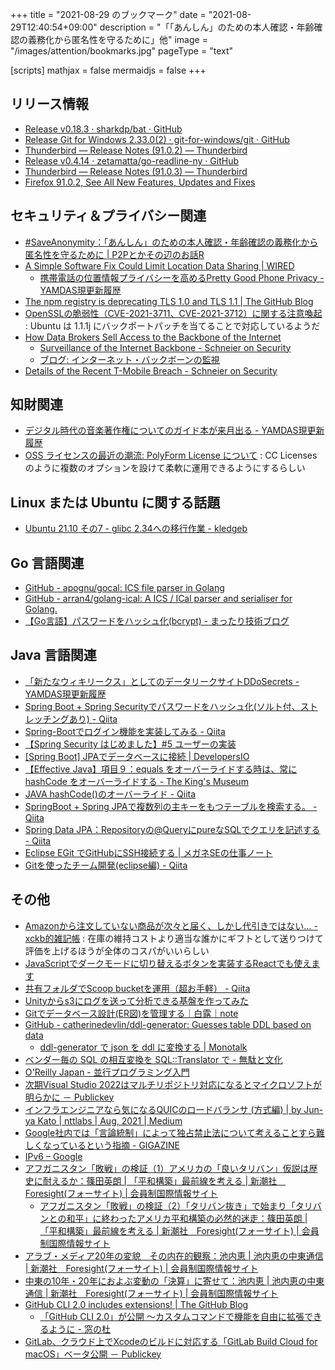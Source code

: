 +++
title = "2021-08-29 のブックマーク"
date =  "2021-08-29T12:40:54+09:00"
description = "「「あんしん」のための本人確認・年齢確認の義務化から匿名性を守るために」他"
image = "/images/attention/bookmarks.jpg"
pageType = "text"

[scripts]
  mathjax = false
  mermaidjs = false
+++

## リリース情報

- [Release v0.18.3 · sharkdp/bat · GitHub](https://github.com/sharkdp/bat/releases/tag/v0.18.3)
- [Release Git for Windows 2.33.0(2) · git-for-windows/git · GitHub](https://github.com/git-for-windows/git/releases/tag/v2.33.0.windows.2)
- [Thunderbird — Release Notes (91.0.2) — Thunderbird](https://www.thunderbird.net/en-US/thunderbird/91.0.2/releasenotes/)
- [Release v0.4.14 · zetamatta/go-readline-ny · GitHub](https://github.com/zetamatta/go-readline-ny/releases/tag/v0.4.14)
- [Thunderbird — Release Notes (91.0.3) — Thunderbird](https://www.thunderbird.net/en-US/thunderbird/91.0.3/releasenotes/)
- [Firefox  91.0.2, See All New Features, Updates and Fixes](https://www.mozilla.org/en-US/firefox/91.0.2/releasenotes/)

## セキュリティ＆プライバシー関連

- [#SaveAnonymity：「あんしん」のための本人確認・年齢確認の義務化から匿名性を守るために | P2Pとかその辺のお話R](https://p2ptk.org/freedom-of-speech/3321)
- [A Simple Software Fix Could Limit Location Data Sharing | WIRED](https://www.wired.com/story/pretty-good-phone-privacy-imsi-wireless-carriers/)
  - [携帯電話の位置情報プライバシーを高めるPretty Good Phone Privacy - YAMDAS現更新履歴](https://yamdas.hatenablog.com/entry/20210823/pretty-good-phone-privacy)
- [The npm registry is deprecating TLS 1.0 and TLS 1.1 | The GitHub Blog](https://github.blog/2021-08-23-npm-registry-deprecating-tls-1-0-tls-1-1/)
- [OpenSSLの脆弱性（CVE-2021-3711、CVE-2021-3712）に関する注意喚起](https://www.jpcert.or.jp/at/2021/at210036.html) : Ubuntu は 1.1.1j にバックポートパッチを当てることで対応しているようだ
- [How Data Brokers Sell Access to the Backbone of the Internet](https://www.vice.com/en/article/jg84yy/data-brokers-netflow-data-team-cymru)
  - [Surveillance of the Internet Backbone - Schneier on Security](https://www.schneier.com/blog/archives/2021/08/surveillance-of-the-internet-backbone.html)
  - [ブログ: インターネット・バックボーンの監視](https://okuranagaimo.blogspot.com/2021/08/blog-post_26.html)
- [Details of the Recent T-Mobile Breach - Schneier on Security](https://www.schneier.com/blog/archives/2021/08/details-of-the-recent-t-mobile-breach.html)

## 知財関連

- [デジタル時代の音楽著作権についてのガイド本が来月出る - YAMDAS現更新履歴](https://yamdas.hatenablog.com/entry/20210823/music-copyright)
- [OSS ライセンスの最近の潮流: PolyForm License について](https://tech.bitbank.cc/20210823/) : CC Licenses のように複数のオプションを設けて柔軟に運用できるようにするらしい

## Linux または Ubuntu に関する話題

- [Ubuntu 21.10 その7 - glibc 2.34への移行作業 - kledgeb](https://kledgeb.blogspot.com/2021/08/ubuntu-2110-7-glibc-234.html)

## Go 言語関連

- [GitHub - apognu/gocal: ICS file parser in Golang](https://github.com/apognu/gocal)
- [GitHub - arran4/golang-ical: A  ICS / ICal parser and serialiser for Golang.](https://github.com/arran4/golang-ical)
- [【Go言語】パスワードをハッシュ化(bcrypt) - まったり技術ブログ](https://blog.motikan2010.com/entry/2017/02/13/%E3%80%90Go%E8%A8%80%E8%AA%9E%E3%80%91%E3%83%91%E3%82%B9%E3%83%AF%E3%83%BC%E3%83%89%E3%82%92%E3%83%8F%E3%83%83%E3%82%B7%E3%83%A5%E5%8C%96%28bcrypt%29)

## Java  言語関連

- [「新たなウィキリークス」としてのデータリークサイトDDoSecrets - YAMDAS現更新履歴](https://yamdas.hatenablog.com/entry/20210823/ddosecrets)
- [Spring Boot + Spring Securityでパスワードをハッシュ化(ソルト付、ストレッチングあり) - Qiita](https://qiita.com/NagaokaKenichi/items/2742749a93df15b55d24)
- [Spring-Bootでログイン機能を実装してみる - Qiita](https://qiita.com/a-pompom/items/80b3f4bb6414e8678829)
- [【Spring Security はじめました】#5 ユーザーの実装](https://b1tblog.com/2020/02/27/spring-security-5/)
- [[Spring Boot] JPAでデータベースに接続 | DevelopersIO](https://dev.classmethod.jp/articles/use_spring-boot-jpa-jpql/)
- [【Effective Java】項目９：equals をオーバーライドする時は、常に hashCode をオーバーライドする - The King's Museum](https://thekingsmuseum.info/entry/2015/08/28/000748)
- [JAVA hashCode()のオーバーライド - Qiita](https://qiita.com/icelandnono/items/bdcd7eecd19ddcd0fc86)
- [SpringBoot + Spring JPAで複数列の主キーをもつテーブルを検索する。 - Qiita](https://qiita.com/t-iguchi/items/9a834aac3874706d80b3)
- [Spring Data JPA：Repositoryの@QueryにpureなSQLでクエリを記述する - Qiita](https://qiita.com/rennnosuke/items/2d3a06ac5a755c656d4b)
- [Eclipse EGit でGitHubにSSH接続する | メガネSEの仕事ノート](http://glasses-se-note.com/github1/)
- [Gitを使ったチーム開発(eclipse編) - Qiita](https://qiita.com/negisys/items/36b8e01d5fc88043f080)

## その他

- [Amazonから注文していない商品が次々と届く、しかし代引きではない… - xckb的雑記帳](https://xckb.hatenablog.com/entry/2021/08/21/193757) : 在庫の維持コストより適当な誰かにギフトとして送りつけて評価を上げるほうが全体のコスパがいいらしい
- [JavaScriptでダークモードに切り替えるボタンを実装するReactでも使えます](https://zenn.dev/hrkmtsmt/articles/b4dbb052b61629)
- [共有フォルダでScoop bucketを運用（超お手軽） - Qiita](https://qiita.com/Teramonte4/items/d7efa004ae2fa1cc4ecd)
- [Unityからs3にログを送って分析できる基盤を作ってみた](https://zenn.dev/akty/articles/9e1484164766e4)
- [Gitでデータベース設計(ER図)を管理する｜白露｜note](https://note.com/knr_mty/n/nbe4ce981a320)
- [GitHub - catherinedevlin/ddl-generator: Guesses table DDL based on data](https://github.com/catherinedevlin/ddl-generator)
  - [ddl-generator で json を ddl に変換する | Monotalk](https://www.monotalk.xyz/blog/ddl-generator-%E3%81%A7-json-%E3%82%92-ddl-%E3%81%AB%E5%A4%89%E6%8F%9B%E3%81%99%E3%82%8B/)
- [ベンダー毎の SQL の相互変換を SQL::Translator で - 無駄と文化](https://blog.mudatobunka.org/entry/2015/12/26/185434)
- [O'Reilly Japan - 並行プログラミング入門](https://www.oreilly.co.jp//books/9784873119595/)
- [次期Visual Studio 2022はマルチリポジトリ対応になるとマイクロソフトが明らかに － Publickey](https://www.publickey1.jp/blog/21/visual_studio_2022.html)
- [インフラエンジニアなら気になるQUICのロードバランサ (方式編) | by Jun-ya Kato | nttlabs | Aug, 2021 | Medium](https://medium.com/nttlabs/quic-load-balancer-design-82c5fbae8305)
- [Google社内では「言論統制」によって独占禁止法について考えることすら難しくなっているという指摘 - GIGAZINE](https://gigazine.net/news/20210826-how-google-limits-thought-about-antitrust/)
- [IPv6 – Google](https://www.google.com/intl/ja/ipv6/statistics.html)
- [アフガニスタン「敗戦」の検証（1）アメリカの「良いタリバン」仮説は歴史に耐えるか：篠田英朗 | 「平和構築」最前線を考える | 新潮社　Foresight(フォーサイト) | 会員制国際情報サイト](https://www.fsight.jp/articles/-/48199)
  - [アフガニスタン「敗戦」の検証（2）「タリバン抜き」で始まり「タリバンとの和平」に終わったアメリカ平和構築の必然的迷走：篠田英朗 | 「平和構築」最前線を考える | 新潮社　Foresight(フォーサイト) | 会員制国際情報サイト](https://www.fsight.jp/articles/-/48204)
- [アラブ・メディア20年の変貌　その内在的観察：池内恵 | 池内恵の中東通信 | 新潮社　Foresight(フォーサイト) | 会員制国際情報サイト](https://www.fsight.jp/articles/-/48200)
- [中東の10年・20年におよぶ変動の「決算」に寄せて：池内恵 | 池内恵の中東通信 | 新潮社　Foresight(フォーサイト) | 会員制国際情報サイト](https://www.fsight.jp/articles/-/48178)
- [GitHub CLI 2.0 includes extensions! | The GitHub Blog](https://github.blog/2021-08-24-github-cli-2-0-includes-extensions/)
  - [「GitHub CLI 2.0」が公開 ～カスタムコマンドで機能を自由に拡張できるように - 窓の杜](https://forest.watch.impress.co.jp/docs/news/1346017.html)
- [GitLab、クラウド上でXcodeのビルドに対応する「GitLab Build Cloud for macOS」ベータ公開 － Publickey](https://www.publickey1.jp/blog/21/gitlabxcodegitlab_build_cloud_for_macos.html)
